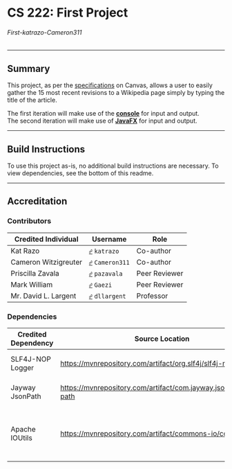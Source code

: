 # CS 222: First Project
###### First-katrazo-Cameron311

---
## Summary
This project, as per the [specifications](https://bsu.instructure.com/courses/157856/files/17806780 "Canvas Document") on Canvas, allows a user to easily gather the 15 most recent revisions to a Wikipedia page simply by typing the title of the article.

The first iteration will make use of the <ins>**console**</ins> for input and output.  
The second iteration will make use of <ins>**JavaFX**</ins> for input and output.

---
## Build Instructions
To use this project as-is, no additional build instructions are necessary.
To view dependencies, see the bottom of this readme.

---
## Accreditation
### Contributors
| Credited Individual  | Username                                                                         | Role          |
|----------------------|----------------------------------------------------------------------------------|---------------|
| Kat Razo             | <kbd>[☍](https://github.com/katrazo "Kat's Profile")</kbd> `katrazo`             | Co-author     |
| Cameron Witzigreuter | <kbd>[☍](https://github.com/Cameron311 "Cameron's Profile")</kbd> `Cameron311`   | Co-author     |
| Priscilla Zavala     | <kbd>[☍](https://github.com/pazavala "Priscilla's Profile")</kbd> `pazavala`     | Peer Reviewer |
| Mark William         | <kbd>[☍](https://github.com/Gaezi "Mark's Profile")</kbd> `Gaezi`                | Peer Reviewer |
| Mr. David L. Largent | <kbd>[☍](https://github.com/dllargent "Mr. Largent's Profile")</kbd> `dllargent` | Professor     |

### Dependencies
| Credited Dependency | Source Location                                                  | Role                                                   |
|---------------------|------------------------------------------------------------------|--------------------------------------------------------|
| SLF4J-NOP Logger    | https://mvnrepository.com/artifact/org.slf4j/slf4j-nop           | Removes logging warning                                |
| Jayway JsonPath     | https://mvnrepository.com/artifact/com.jayway.jsonpath/json-path | Utilities for parsing JSON data                        |
| Apache IOUtils      | https://mvnrepository.com/artifact/commons-io/commons-io         | Streamlines the process of retrieving data from a link |
